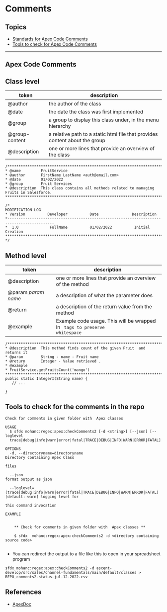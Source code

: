 # Comments

## Topics
- [Standards for Apex Code Comments](#apexcomments)
- [Tools to check for Apex Code Comments](#tools)

----

<a name='apexcomments'></a>
## Apex Code Comments

## Class level

| token | description |
|-------|-------------|
| @author | the author of the class |
| @date | the date the class was first implemented |
| @group | a group to display this class under, in the menu hierarchy|
| @group-content | a relative path to a static html file that provides content about the group|
| @description | one or more lines that provide an overview of the class|

```
/*******************************************************************************************
* @name         FruitService 
* @author       FirstName LastName <auth@email.com>
* @date         01/02/2022
* @group        Fruit Services
* @description  This class contains all methods related to managing Fruits in Salesforce.  
*******************************************************************************************/

/* 
MODIFICATION LOG
* Version          Developer          Date               Description
*-------------------------------------------------------------------------------------------
*  1.0              FullName          01/02/2022          Initial Creation                                                      
******************************************************************************************
*/
```

## Method level
| token | description |
|-------|-------------|
| @description | one or more lines that provide an overview of the method|
| @param *param name* | a description of what the parameter does|
| @return | a description of the return value from the method|
| @example | Example code usage. This will be wrapped in <code> tags to preserve whitespace|

```
/**************************************************************************************
* @description  This method finds count of the given Fruit  and returns it
* @param		String - name - Fruit name
* @return       Integer - Value retrieved . 
* @example     
* FruitService.getFruitsCount('mango')
**************************************************************************************/ 
public static IntegerI(String name) {
   // ... 
   
}
```


<a name='tools'></a>


## Tools to check for the comments in the repo
```
Check for comments in given folder with  Apex classes

USAGE
  $ sfdx mohanc:regex:apex:checkComments2 [-d <string>] [--json] [--loglevel 
  trace|debug|info|warn|error|fatal|TRACE|DEBUG|INFO|WARN|ERROR|FATAL]

OPTIONS
  -d, --directoryname=directoryname                                                 Directory containing Apex Class
                                                                                    files

  --json                                                                            format output as json

  --loglevel=(trace|debug|info|warn|error|fatal|TRACE|DEBUG|INFO|WARN|ERROR|FATAL)  [default: warn] logging level for
                                                                                    this command invocation

EXAMPLE


    ** Check for comments in given folder with  Apex classes **
  
    $ sfdx  mohanc:regex:apex:checkComments2 -d <directory containing source code>
  

```
- You can redirect the output to a file like this to open in your spreadsheet program

```
sfdx mohanc:regex:apex:checkComments2 -d ascent-develop/src/sales/channel-fundamentals/main/default/classes > REPO_comments2-status-jul-12-2022.csv

```

## References
- [ApexDoc](https://github.com/SalesforceFoundation/ApexDoc/blob/master/README.md)